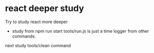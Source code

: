 # react deeper study

Try to study react more deeper

* study from npm run start
tools/run.js is just a time logger from other commands.

next study tools/clean command